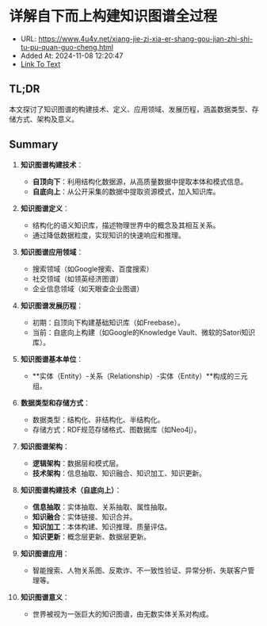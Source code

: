 # 详解自下而上构建知识图谱全过程
- URL: https://www.4u4v.net/xiang-jie-zi-xia-er-shang-gou-jian-zhi-shi-tu-pu-quan-guo-cheng.html
- Added At: 2024-11-08 12:20:47
- [Link To Text](2024-11-08-详解自下而上构建知识图谱全过程_raw.md)

## TL;DR
本文探讨了知识图谱的构建技术、定义、应用领域、发展历程，涵盖数据类型、存储方式、架构及意义。

## Summary
1. **知识图谱构建技术**：
   - **自顶向下**：利用结构化数据源，从高质量数据中提取本体和模式信息。
   - **自底向上**：从公开采集的数据中提取资源模式，加入知识库。

2. **知识图谱定义**：
   - 结构化的语义知识库，描述物理世界中的概念及其相互关系。
   - 通过降低数据粒度，实现知识的快速响应和推理。

3. **知识图谱应用领域**：
   - 搜索领域（如Google搜索、百度搜索）
   - 社交领域（如领英经济图谱）
   - 企业信息领域（如天眼查企业图谱）

4. **知识图谱发展历程**：
   - 初期：自顶向下构建基础知识库（如Freebase）。
   - 当前：自底向上构建（如Google的Knowledge Vault、微软的Satori知识库）。

5. **知识图谱基本单位**：
   - **实体（Entity）-关系（Relationship）-实体（Entity）**构成的三元组。

6. **数据类型和存储方式**：
   - 数据类型：结构化、非结构化、半结构化。
   - 存储方式：RDF规范存储格式、图数据库（如Neo4j）。

7. **知识图谱架构**：
   - **逻辑架构**：数据层和模式层。
   - **技术架构**：信息抽取、知识融合、知识加工、知识更新。

8. **知识图谱构建技术（自底向上）**：
   - **信息抽取**：实体抽取、关系抽取、属性抽取。
   - **知识融合**：实体链接、知识合并。
   - **知识加工**：本体构建、知识推理、质量评估。
   - **知识更新**：概念层更新、数据层更新。

9. **知识图谱应用**：
   - 智能搜索、人物关系图、反欺诈、不一致性验证、异常分析、失联客户管理等。

10. **知识图谱意义**：
    - 世界被视为一张巨大的知识图谱，由无数实体关系对构成。
